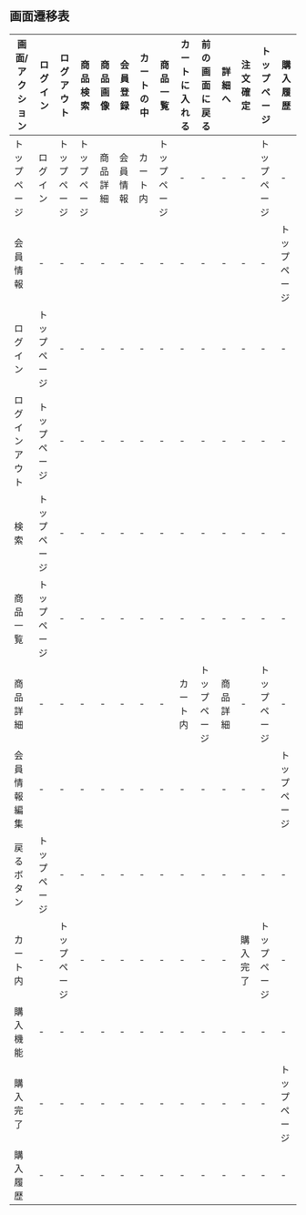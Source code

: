 ## 画面遷移表

|画面/アクション|ログイン|ログアウト|商品検索|商品画像|会員登録|カートの中|商品一覧|カートに入れる|前の画面に戻る|詳細へ|注文確定|トップページ|購入履歴|
|-------------|-------|---------|-------|-------|-------|---------|-------|-------------|------------|------|------|-----------|-|
|トップページ|ログイン|トップページ|トップページ|商品詳細|会員情報|カート内|トップページ|-|-|-|-|トップページ|-|
|会員情報|-|-|-|-|-|-|-|-|-|-|-|-|トップページ|-|
|ログイン|トップページ|-|-|-|-|-|-|-|-|-|-|-|-|トップページ|-|
|ログインアウト|トップページ|-|-|-|-|-|-|-|-|-|-|-|-|トップページ|-|
|検索|トップページ|-|-|-|-|-|-|-|-|-|-|-|-|トップページ|-|
|商品一覧|トップページ|-|-|-|-|-|-|-|-|-|-|-|-|トップページ|-|
|商品詳細|-|-|-|-|-|-|-|カート内|トップページ|商品詳細|-|トップページ|-|
|会員情報編集|-|-|-|-|-|-|-|-|-|-|-|-|トップページ|-|
|戻るボタン|トップページ|-|-|-|-|-|-|-|-|-|-|-|-|トップページ|-|
|カート内|-|トップページ|-|-|-|-|-|-|-|-|購入完了|トップページ|-|
|購入機能|-|-|-|-|-|-|-|-|-|-|-|-|-|トップページ|-|
|購入完了|-|-|-|-|-|-|-|-|-|-|-|-|トップページ|-|
|購入履歴|-|-|-|-|-|-|-|-|-|-|-|-|-|トップページ|-|
